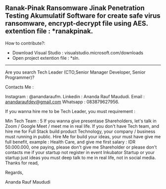 Ranak-Pinak Ransomware Jinak Penetration Testing Akumulatif 
Software for create safe virus ransomware, encrypt-decrypt file using AES.
extention file : *ranakpinak.
-----------------------------------------------------------------------------------------------------------------------------------------------------------------------------------

How to contribute?:

- Download Visual Studio : visualstudio.microsoft.com/downloads
- Open project extention file : *sln.

-----------------------------------------------------------------------------------------------------------------------------------------------------------------------------------

Are you search Tech Leader (CTO,Senior Manager Developer, Senior Programmer)?

Contacts Me :

Instagram : @anandaraufm.
Linkedin : Ananda Rauf Maududi.
Email : anandaraufdev@gmail.com
Whatsapp : 083879627956.

If you wanna hire me to be Tech Leader, you must requirement :

Min Tech Team : 5
If you wanna give presentase Shareholders, let's talk in Zoom / Google Meet / meet me in real life.
If you don't have Tech team, and hire me for Full Stack build product Technology, your company / business must running in public.
Hire Me for build your ideas, your must have give me full benefit, example : Health Care, and give me first salary : IDR 50.000.000, one paying, please don't give me Shareholder or please don't contacts me if your startup not register in event Inkubator Startup or your startup just ideas you must deep talk to me in real life, not in social media.
Thanks for read,

Regards,

Ananda Rauf Maududi
